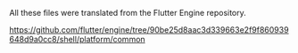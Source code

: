 All these files were translated from the Flutter Engine repository.

https://github.com/flutter/engine/tree/90be25d8aac3d339663e2f9f860939648d9a0cc8/shell/platform/common
